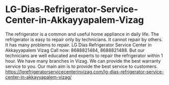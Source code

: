 # LG-Dias-Refrigerator-Service-Center-in-Akkayyapalem-Vizag
The refrigerator is a common and useful home appliance in daily life. The refrigerator is easy to repair only by technicians. It cannot repair by others. It has many problems to repair. LG Dias Refrigerator Service Center in Akkayyapalem Vizag Call now: 8688821484, 8688821488. But our technicians are well educated and experts to repair the refrigerator within 1 hour. We have many branches in Vizag. We can provide the best warranty service to you. Our main aim is to provide the best service to customers. https://lgrefrigeratorservicecenterinvizag.com/lg-dias-refrigerator-service-center-in-akkayyapalem-vizag/
